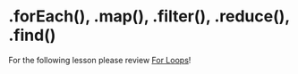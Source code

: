 # .forEach(), .map(), .filter(), .reduce(), .find()

For the following lesson please review [For Loops](https://developer.mozilla.org/en-US/docs/Web/JavaScript/Reference/Statements/for)!